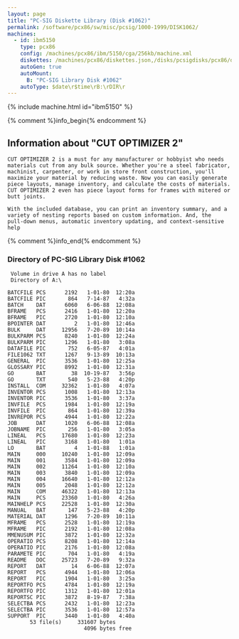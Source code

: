 ```yaml
---
layout: page
title: "PC-SIG Diskette Library (Disk #1062)"
permalink: /software/pcx86/sw/misc/pcsig/1000-1999/DISK1062/
machines:
  - id: ibm5150
    type: pcx86
    config: /machines/pcx86/ibm/5150/cga/256kb/machine.xml
    diskettes: /machines/pcx86/diskettes.json,/disks/pcsigdisks/pcx86/diskettes.json
    autoGen: true
    autoMount:
      B: "PC-SIG Library Disk #1062"
    autoType: $date\r$time\rB:\rDIR\r
---
```


{% include machine.html id="ibm5150" %}

{% comment %}info_begin{% endcomment %}

## Information about "CUT OPTIMIZER 2"

    CUT OPTIMIZER 2 is a must for any manufacturer or hobbyist who needs
    materials cut from any bulk source. Whether you're a steel fabricator,
    machinist, carpenter, or work in store front construction, you'll
    maximize your material by reducing waste. Now you can easily generate
    piece layouts, manage inventory, and calculate the costs of materials.
    CUT OPTIMIZER 2 even has piece layout forms for frames with mitered or
    butt joints.
    
    With the included database, you can print an inventory summary, and a
    variety of nesting reports based on custom information. And, the
    pull-down menus, automatic inventory updating, and context-sensitive
    help
{% comment %}info_end{% endcomment %}


### Directory of PC-SIG Library Disk #1062

     Volume in drive A has no label
     Directory of A:\

    BATCFILE PCS      2192   1-01-80  12:20a
    BATCFILE PIC       864   7-14-87   4:32a
    BATCH    DAT      6060   6-06-88  12:08a
    BFRAME   PCS      2416   1-01-80  12:20a
    BFRAME   PIC      2720   1-01-80  12:10a
    BPOINTER DAT         2   1-01-80  12:46a
    BULK     DAT     12956   7-20-89  10:14a
    BULKPARM PCS      8240   1-01-80  12:24a
    BULKPARM PIC      1296   1-01-80   3:08a
    DATAFILE PIC       752   6-05-87   4:01a
    FILE1062 TXT      1267   9-13-89  10:13a
    GENERAL  PIC      3536   1-01-80  12:25a
    GLOSSARY PIC      8992   1-01-80  12:31a
    GO       BAT        38  10-19-87   3:56p
    GO       TXT       540   5-23-88   4:20p
    INSTALL  COM     32362   1-01-80   4:07a
    INVENTOR PCS      1008   1-01-80  12:13a
    INVENTOR PIC      3536   1-01-80   3:37a
    INVFILE  PCS      1984   1-01-80  12:19a
    INVFILE  PIC       864   1-01-80  12:39a
    INVREPOR PCS      4944   1-01-80  12:22a
    JOB      DAT      1020   6-06-88  12:08a
    JOBNAME  PIC       256   1-01-80   3:05a
    LINEAL   PCS     17680   1-01-80  12:23a
    LINEAL   PIC      3168   1-01-80   1:01a
    LO       BAT         4   1-01-88   1:01a
    MAIN     000     10240   1-01-80  12:09a
    MAIN     001      3584   1-01-80  12:09a
    MAIN     002     11264   1-01-80  12:10a
    MAIN     003      3840   1-01-80  12:09a
    MAIN     004     16640   1-01-80  12:12a
    MAIN     005      2048   1-01-80  12:12a
    MAIN     COM     46322   1-01-80  12:13a
    MAIN     PCS     23360   1-01-80   4:26a
    MAINHELP PCS     22528   1-01-80  12:30a
    MANUAL   BAT       147   5-23-88   4:20p
    MATERIAL DAT      1296   7-20-89  10:11a
    MFRAME   PCS      2528   1-01-80  12:19a
    MFRAME   PIC      2192   1-01-80  12:08a
    MMENUSUM PIC      3872   1-01-80  12:32a
    OPERATIO PCS      8208   1-01-80  12:14a
    OPERATIO PIC      2176   1-01-80  12:08a
    PARAMETE PIC       704   1-01-80   4:19a
    README   DOC     25723   7-20-89   9:32a
    REPORT   DAT        14   6-06-88  12:07a
    REPORT   PCS      4944   1-01-80  12:06a
    REPORT   PIC      1904   1-01-80   3:25a
    REPORTFO PCS      4784   1-01-80  12:19a
    REPORTFO PIC      1312   1-01-80  12:01a
    REPORTSC PIC      3872   8-19-87   7:38a
    SELECTBA PCS      2432   1-01-80  12:23a
    SELECTBA PIC      3536   1-01-80  12:57a
    SUPPORT  PIC      3440   1-01-80   4:40a
           53 file(s)     331607 bytes
                            4096 bytes free

